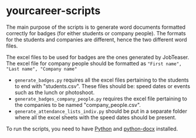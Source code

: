 # yourcareer-scripts


The main purpose of the scripts is to generate word documents formatted correctly for badges (for either students or company people). The formats for the students and companies are different, hence the two different word files.

The excel files to be used for badges are the ones generated by JobTeaser. The excel file for company people should be formatted as `"First name", "Last name", "Company name"`
- ``generate_badges.py`` requires all the excel files pertaining to the students to end with "students.csv". These files should be: speed dates or events such as the lunch or photoshoot. 
- ``generate_badges_company_people.py`` requires the excel file pertaining to the companies to be named "company_people.csv".
- ``generate_attendance_lists_indiv.py`` should be put in a separate folder where all the excel sheets with the speed dates should be present.

To run the scripts, you need to have [Python](https://www.python.org/downloads) and [python-docx](https://python-docx.readthedocs.io/en/latest/) installed.
